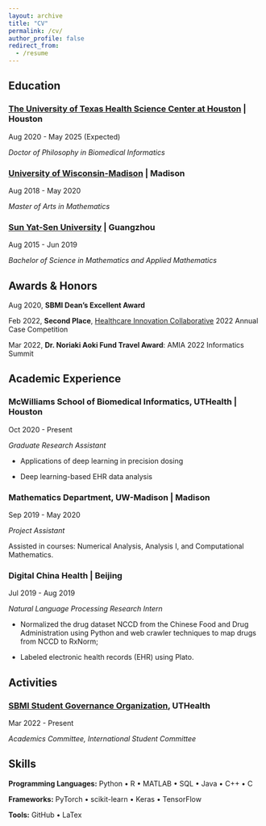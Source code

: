```yaml
---
layout: archive
title: "CV"
permalink: /cv/
author_profile: false
redirect_from:
  - /resume
---
```



## Education

### [The University of Texas Health Science Center at Houston](https://www.uth.edu/) | Houston                               

Aug 2020 - May 2025 (Expected)

*Doctor of Philosophy in Biomedical Informatics* 


### [University of Wisconsin-Madison](https://www.wisc.edu/) | Madison                               

Aug 2018 - May 2020

*Master of Arts in Mathematics*


### [Sun Yat-Sen University](https://www.sysu.edu.cn/sysuen/) | Guangzhou                                      

Aug 2015 - Jun 2019

*Bachelor of Science in Mathematics and Applied Mathematics*


## Awards & Honors

Aug 2020, **SBMI Dean’s Excellent Award**

Feb 2022, **Second Place**, [Healthcare Innovation Collaborative](https://www.txhic.com/) 2022 Annual Case Competition

Mar 2022, **Dr. Noriaki Aoki Fund Travel Award**: AMIA 2022 Informatics Summit


## Academic Experience                                  

### McWilliams School of Biomedical Informatics, UTHealth | Houston

Oct 2020 - Present

*Graduate Research Assistant*

- Applications of deep learning in precision dosing

- Deep learning-based EHR data analysis


### Mathematics Department, UW-Madison | Madison

Sep 2019 - May 2020

*Project Assistant*

Assisted in courses: Numerical Analysis, Analysis I, and Computational Mathematics. 


### Digital China Health | Beijing 

Jul 2019 - Aug 2019

*Natural Language Processing Research Intern*

- Normalized the drug dataset NCCD from the Chinese Food and Drug Administration using Python and web crawler techniques to map drugs from NCCD to RxNorm;

- Labeled electronic health records (EHR) using Plato.



## Activities

### [SBMI Student Governance Organization](https://sbmi.uth.edu/current-students/sgo.htm), UTHealth

Mar 2022 - Present

*Academics Committee, International Student Committee*

## Skills

**Programming Languages:** Python • R • MATLAB • SQL • Java • C++ • C

**Frameworks:** PyTorch • scikit-learn • Keras • TensorFlow

**Tools:** GitHub • LaTex
